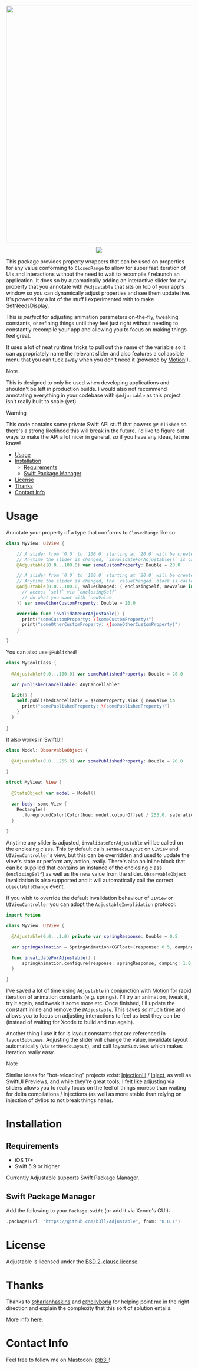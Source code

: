 <p align="center">
    <img width="640pt" src="https://github.com/b3ll/Adjustable/blob/main/Resources/AdjustableLogo.png?raw=true">
</p>

<p align="center">
    <img src="https://github.com/b3ll/Adjustable/blob/main/Resources/DemoVideo.gif?raw=true">
</p>

This package provides property wrappers that can be used on properties for any value conforming to `ClosedRange` to allow for super fast iteration of UIs and interactions without the need to wait to recompile / relaunch an application. It does so by automatically adding an interactive slider for any property that you annotate with `@Adjustable` that sits on top of your app's window so you can dynamically adjust properties and see them update live. It's powered by a lot of the stuff I experimented with to make [SetNeedsDisplay](https://github.com/b3ll/SetNeedsDisplay).

This is *perfect* for adjusting animation parameters on-the-fly, tweaking constants, or refining things until they feel just right without needing to constantly recompile your app and allowing you to focus on making things feel great.

It uses a lot of neat runtime tricks to pull out the name of the variable so it can appropriately name the relevant slider and also features a collapsible menu that you can tuck away when you don't need it (powered by [Motion](https://www.github.com/b3ll/Motion)!). 

> [!Note]
> This is designed to only be used when developing applications and shouldn't be left in production builds. I would also not recommend annotating everything in your codebase with `@Adjustable` as this project isn't really built to scale (yet).

> [!Warning]
> This code contains some private Swift API stuff that powers `@Published` so there's a strong likelihood this will break in the future. I'd like to figure out ways to make the API a lot nicer in general, so if you have any ideas, let me know!

- [Usage](#usage)
- [Installation](#installation)
  - [Requirements](#requirements)
  - [Swift Package Manager](#swift-package-manager)
- [License](#license)
- [Thanks](#thanks)
- [Contact Info](#contact-info)

# Usage

Annotate your property of a type that conforms to `ClosedRange` like so:

```swift
class MyView: UIView {

    // A slider from `0.0` to `100.0` starting at `20.0` will be created.
    // Anytime the slider is changed, `invalidateForAdjustable()` is called on the enclosing class.
    @Adjustable(0.0...100.0) var someCustomProperty: Double = 20.0

    // A slider from `0.0` to `100.0` starting at `20.0` will be created.
    // Anytime the slider is changed, the `valueChanged` block is called with an instance of `self` that you can reference as well as the new value.
    @Adjustable(0.0...100.0, valueChanged: { enclosingSelf, newValue in
      // access `self` via `enclosingSelf`
      // do what you want with `newValue
    }) var someOtherCustomProperty: Double = 20.0

    override func invalidateForAdjustable() {
      print("someCustomProperty: \(someCustomProperty)")
      print("someOtherCustomProperty: \(someOtherCustomProperty)")
    }

}
```

You can also use `@Published`!

```swift
class MyCoolClass {
  
  @Adjustable(0.0...100.0) var somePublishedProperty: Double = 20.0

  var publishedCancellable: AnyCancellable?

  init() {
    self.publishedCancellable = $someProperty.sink { newValue in 
      print("somePublishedProperty: \(somePublishedProperty)")
    }
  }
  
}
```

It also works in SwiftUI!

```swift
class Model: ObservableObject {

  @Adjustable(0.0...255.0) var somePublishedProperty: Double = 20.0

}

struct MyView: View {
  
  @StateObject var model = Model()

  var body: some View {
    Rectangle()
      .foregroundColor(Color(hue: model.colourOffset / 255.0, saturation: 1.0, brightness: 1.0))
  }
  
}
```

Anytime any slider is adjusted, `invalidateForAdjustable` will be called on the enclosing class. This by default calls `setNeedsLayout` on `UIView` and `UIViewController`'s view, but this can be overridden and used to update the view's state or perform any action, really. There's also an inline block that can be supplied that contains an instance of the enclosing class (`enclosingSelf`) as well as the new value from the slider. `ObservableObject` invalidation is also supported and it will automatically call the correct `objectWillChange` event.

If you wish to override the default invalidation behaviour of `UIView` or `UIViewController` you can adopt the `AdjustableInvalidation` protocol:

```swift
import Motion

class MyView: UIView {

  @Adjustable(0.0...1.0) private var springResponse: Double = 0.5

  var springAnimation = SpringAnimation<CGFloat>(response: 0.5, damping: 1.0)

  func invalidateForAdjustable() {
      springAnimation.configure(response: springResponse, damping: 1.0)
  }

}
```

I've saved a lot of time using `Adjustable` in conjunction with [Motion](https://github.com/b3ll/Motion) for rapid iteration of animation constants (e.g. springs). I'll try an animation, tweak it, try it again, and tweak it some more etc. Once finished, I'll update the constant inline and remove the `@Adjustable`. This saves *so* much time and allows you to focus on adjusting interactions to feel as best they can be (instead of waiting for Xcode to build and run again).

Another thing I use it for is layout constants that are referenced in `layoutSubviews`. Adjusting the slider will change the value, invalidate layout automatically (via `setNeedsLayout`), and call `layoutSubviews` which makes iteration really easy.

> [!Note]
> Similar ideas for "hot-reloading" projects exist: [InjectionIII](https://github.com/johnno1962/InjectionIII) / [Inject](https://github.com/krzysztofzablocki/Inject), as well as SwiftUI Previews, and while they're great tools, I felt like adjusting via sliders allows you to really focus on the feel of things moreso than waiting for delta compilations / injections (as well as more stable than relying on injection of dylibs to not break things haha).

# Installation

## Requirements

- iOS 17+
- Swift 5.9 or higher

Currently Adjustable supports Swift Package Manager.

## Swift Package Manager

Add the following to your `Package.swift` (or add it via Xcode's GUI):

```swift
.package(url: "https://github.com/b3ll/Adjustable", from: "0.0.1")
```

# License

Adjustable is licensed under the [BSD 2-clause license](https://github.com/b3ll/Adjustable/blob/master/LICENSE).

# Thanks

Thanks to [@harlanhaskins](https://twitter.com/harlanhaskins) and [@hollyborla](https://twitter.com/hollyborla) for helping point me in the right direction and explain the complexity that this sort of solution entails.

More info [here](https://forums.swift.org/t/property-wrappers-access-to-both-enclosing-self-and-wrapper-instance/32526).

# Contact Info

Feel free to follow me on Mastodon: [@b3ll](https://www.mastodon.social/@b3ll)!
